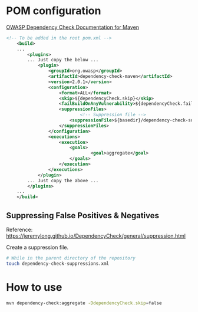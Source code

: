# POM configuration

[OWASP Dependency Check Documentation for Maven](https://jeremylong.github.io/DependencyCheck/dependency-check-maven/configuration.html)

```xml
<!-- To be added in the root pom.xml -->
    <build>
    ...
        <plugins>
        ... Just copy the below ...
            <plugin>
                <groupId>org.owasp</groupId>
                <artifactId>dependency-check-maven</artifactId>
                <version>2.0.1</version>
                <configuration>
                    <format>ALL</format>
                    <skip>${dependencyCheck.skip}</skip>
                    <failBuildOnAnyVulnerability>${dependencyCheck.failBuild}</failBuildOnAnyVulnerability>
                    <suppressionFiles>
                            <!-- Suppression file -->
                        <suppressionFile>${basedir}/dependency-check-suppressions.xml</suppressionFile>
                    </suppressionFiles>
                </configuration>
                <executions>
                    <execution>
                        <goals>
                                <goal>aggregate</goal>
                        </goals>
                    </execution>
                </executions>
            </plugin>
        ... Just copy the above ...
        </plugins>
    ...
    </build>
```

## Suppressing False Positives & Negatives

Reference: https://jeremylong.github.io/DependencyCheck/general/suppression.html

Create a suppression file.  

```bash
# While in the parent directory of the repository
touch dependency-check-suppressions.xml
```

# How to use

```bash
mvn dependency-check:aggregate -DdependencyCheck.skip=false
```